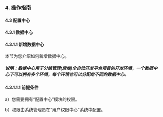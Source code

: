 ### 4. 操作指南

#### 4.3 配置中心

#### 4.3.1 数据中心

#### 4.3.1.1 新增数据中心

本节为您介绍如何新增数据中心。

##### 说明：数据中心用于分组管理(后端)全自动开发平台项目的开发环境，一个数据中心下可以拥有多个环境，每个环境也可以分配给不同的数据中心。

#### 4.3.1.1.1 前提条件

a）您需要拥有“配置中心”模块的权限。

b）权限由系统管理员在“用户权限中心”系统中配置。
